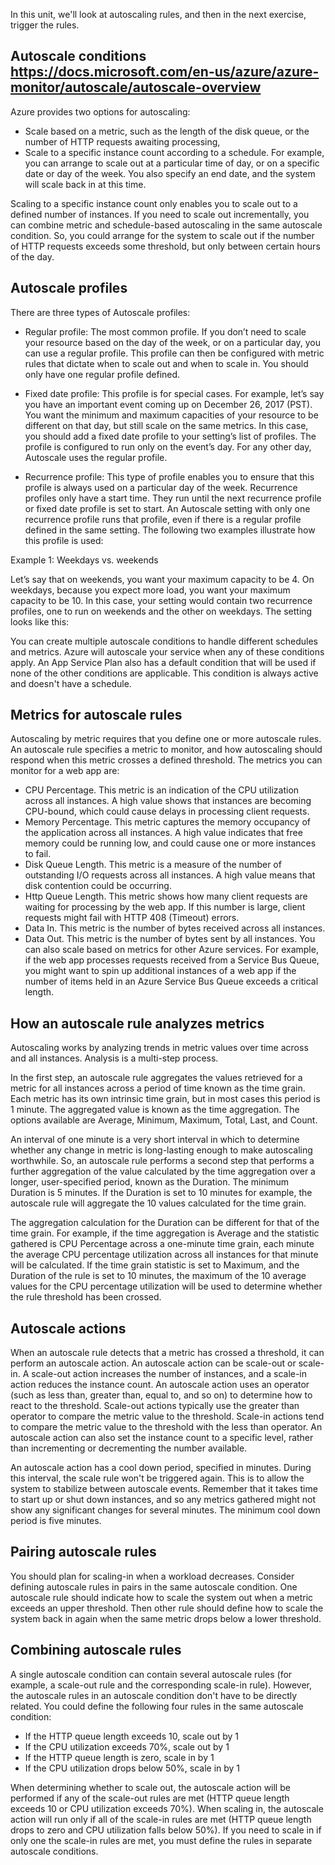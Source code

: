 In this unit, we'll look at autoscaling rules, and then in the next exercise, trigger the rules.

## Autoscale conditions https://docs.microsoft.com/en-us/azure/azure-monitor/autoscale/autoscale-overview

Azure provides two options for autoscaling:

- Scale based on a metric, such as the length of the disk queue, or the number of HTTP requests awaiting processing,
- Scale to a specific instance count according to a schedule. For example, you can arrange to scale out at a particular time of day, or on a specific date or day of the week. You also specify an end date, and the system will scale back in at this time.

Scaling to a specific instance count only enables you to scale out to a defined number of instances. If you need to scale out incrementally, you can combine metric and schedule-based autoscaling in the same autoscale condition. So, you could arrange for the system to scale out if the number of HTTP requests exceeds some threshold, but only between certain hours of the day.

## Autoscale profiles

There are three types of Autoscale profiles:

- Regular profile: The most common profile. If you don’t need to scale your resource based on the day of the week, or on a particular day, you can use a regular profile. This profile can then be configured with metric rules that dictate when to scale out and when to scale in. You should only have one regular profile defined.

- Fixed date profile: This profile is for special cases. For example, let’s say you have an important event coming up on December 26, 2017 (PST). You want the minimum and maximum capacities of your resource to be different on that day, but still scale on the same metrics. In this case, you should add a fixed date profile to your setting’s list of profiles. The profile is configured to run only on the event’s day. For any other day, Autoscale uses the regular profile.

- Recurrence profile: This type of profile enables you to ensure that this profile is always used on a particular day of the week. Recurrence profiles only have a start time. They run until the next recurrence profile or fixed date profile is set to start. An Autoscale setting with only one recurrence profile runs that profile, even if there is a regular profile defined in the same setting. The following two examples illustrate how this profile is used:

Example 1: Weekdays vs. weekends

Let’s say that on weekends, you want your maximum capacity to be 4. On weekdays, because you expect more load, you want your maximum capacity to be 10. In this case, your setting would contain two recurrence profiles, one to run on weekends and the other on weekdays. The setting looks like this:

You can create multiple autoscale conditions to handle different schedules and metrics. Azure will autoscale your service when any of these conditions apply. An App Service Plan also has a default condition that will be used if none of the other conditions are applicable. This condition is always active and doesn't have a schedule.

## Metrics for autoscale rules

Autoscaling by metric requires that you define one or more autoscale rules. An autoscale rule specifies a metric to monitor, and how autoscaling should respond when this metric crosses a defined threshold. The metrics you can monitor for a web app are:

- CPU Percentage. This metric is an indication of the CPU utilization across all instances. A high value shows that instances are becoming CPU-bound, which could cause delays in processing client requests.
- Memory Percentage. This metric captures the memory occupancy of the application across all instances. A high value indicates that free memory could be running low, and could cause one or more instances to fail.
- Disk Queue Length. This metric is a measure of the number of outstanding I/O requests across all instances. A high value means that disk contention could be occurring.
- Http Queue Length. This metric shows how many client requests are waiting for processing by the web app. If this number is large, client requests might fail with HTTP 408 (Timeout) errors.
- Data In. This metric is the number of bytes received across all instances.
- Data Out. This metric is the number of bytes sent by all instances.
You can also scale based on metrics for other Azure services. For example, if the web app processes requests received from a Service Bus Queue, you might want to spin up additional instances of a web app if the number of items held in an Azure Service Bus Queue exceeds a critical length.

## How an autoscale rule analyzes metrics

Autoscaling works by analyzing trends in metric values over time across and all instances. Analysis is a multi-step process.

In the first step, an autoscale rule aggregates the values retrieved for a metric for all instances across a period of time known as the time grain. Each metric has its own intrinsic time grain, but in most cases this period is 1 minute. The aggregated value is known as the time aggregation. The options available are Average, Minimum, Maximum, Total, Last, and Count.

An interval of one minute is a very short interval in which to determine whether any change in metric is long-lasting enough to make autoscaling worthwhile. So, an autoscale rule performs a second step that performs a further aggregation of the value calculated by the time aggregation over a longer, user-specified period, known as the Duration. The minimum Duration is 5 minutes. If the Duration is set to 10 minutes for example, the autoscale rule will aggregate the 10 values calculated for the time grain.

The aggregation calculation for the Duration can be different for that of the time grain. For example, if the time aggregation is Average and the statistic gathered is CPU Percentage across a one-minute time grain, each minute the average CPU percentage utilization across all instances for that minute will be calculated. If the time grain statistic is set to Maximum, and the Duration of the rule is set to 10 minutes, the maximum of the 10 average values for the CPU percentage utilization will be used to determine whether the rule threshold has been crossed.

## Autoscale actions

When an autoscale rule detects that a metric has crossed a threshold, it can perform an autoscale action. An autoscale action can be scale-out or scale-in. A scale-out action increases the number of instances, and a scale-in action reduces the instance count. An autoscale action uses an operator (such as less than, greater than, equal to, and so on) to determine how to react to the threshold. Scale-out actions typically use the greater than operator to compare the metric value to the threshold. Scale-in actions tend to compare the metric value to the threshold with the less than operator. An autoscale action can also set the instance count to a specific level, rather than incrementing or decrementing the number available.

An autoscale action has a cool down period, specified in minutes. During this interval, the scale rule won't be triggered again. This is to allow the system to stabilize between autoscale events. Remember that it takes time to start up or shut down instances, and so any metrics gathered might not show any significant changes for several minutes. The minimum cool down period is five minutes.

## Pairing autoscale rules

You should plan for scaling-in when a workload decreases. Consider defining autoscale rules in pairs in the same autoscale condition. One autoscale rule should indicate how to scale the system out when a metric exceeds an upper threshold. Then other rule should define how to scale the system back in again when the same metric drops below a lower threshold.

## Combining autoscale rules

A single autoscale condition can contain several autoscale rules (for example, a scale-out rule and the corresponding scale-in rule). However, the autoscale rules in an autoscale condition don't have to be directly related. You could define the following four rules in the same autoscale condition:

- If the HTTP queue length exceeds 10, scale out by 1
- If the CPU utilization exceeds 70%, scale out by 1
- If the HTTP queue length is zero, scale in by 1
- If the CPU utilization drops below 50%, scale in by 1

When determining whether to scale out, the autoscale action will be performed if any of the scale-out rules are met (HTTP queue length exceeds 10 or CPU utilization exceeds 70%). When scaling in, the autoscale action will run only if all of the scale-in rules are met (HTTP queue length drops to zero and CPU utilization falls below 50%). If you need to scale in if only one the scale-in rules are met, you must define the rules in separate autoscale conditions.
